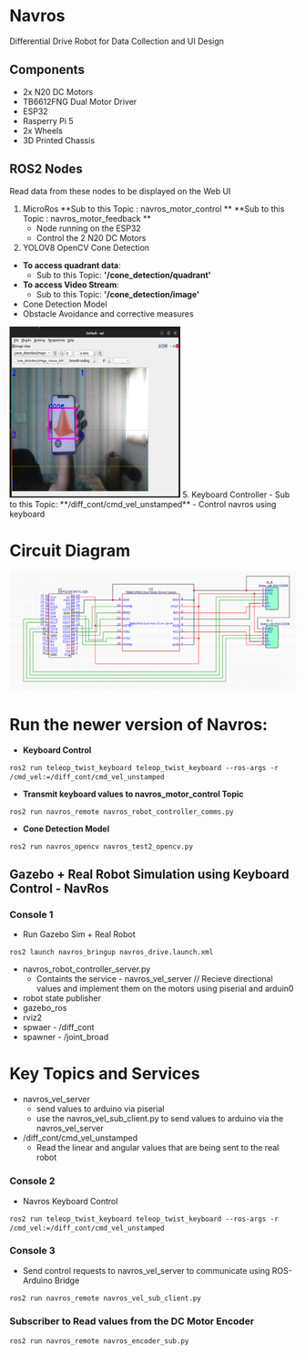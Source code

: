 # Navros
Differential Drive Robot for Data Collection and UI Design
## Components
- 2x N20 DC Motors
- TB6612FNG Dual Motor Driver
- ESP32
- Rasperry Pi 5
- 2x Wheels
- 3D Printed Chassis

## ROS2 Nodes
Read data from these nodes to be displayed on the Web UI
1. MicroRos
**Sub to this Topic : navros_motor_control **
**Sub to this Topic : navros_motor_feedback **
   - Node running on the ESP32
   - Control the 2 N20 DC Motors
3. YOLOV8 OpenCV Cone Detection
- **To access quadrant data**:
   - Sub to this Topic: **'/cone_detection/quadrant'**
- **To access Video Stream**:
   - Sub to this Topic: **'/cone_detection/image'**
- Cone Detection Model
- Obstacle Avoidance and corrective measures
<img src="https://github.com/omom77/NavRos/blob/cb0c5e8dab49c8249e7086d39273cd6f7c4299f5/images/cone_detected.png" width="300" height="300"/>
5. Keyboard Controller
- Sub to this Topic: **/diff_cont/cmd_vel_unstamped**
- Control navros using keyboard

  # Circuit Diagram
  <img src="images/circuit_diagram.png" />

# Run the newer version of Navros:
- **Keyboard Control**
```
ros2 run teleop_twist_keyboard teleop_twist_keyboard --ros-args -r /cmd_vel:=/diff_cont/cmd_vel_unstamped
```
- **Transmit keyboard values to navros_motor_control Topic**
```
ros2 run navros_remote navros_robot_controller_comms.py
```
- **Cone Detection Model**
```
ros2 run navros_opencv navros_test2_opencv.py
```

## Gazebo + Real Robot Simulation using Keyboard Control - NavRos
### Console 1
- Run Gazebo Sim + Real Robot
```
ros2 launch navros_bringup navros_drive.launch.xml
```
- navros_robot_controller_server.py 
  - Containts the service - navros_vel_server // Recieve directional values and implement them on the motors using piserial and arduin0
- robot state publisher
- gazebo_ros
- rviz2
- spwaer - /diff_cont
- spawner - /joint_broad


# Key Topics and Services
- navros_vel_server
  - send values to arduino via piserial
  - use the navros_vel_sub_client.py to send values to arduino via the navros_vel_server
- /diff_cont/cmd_vel_unstamped
  - Read the linear and angular values that are being sent to the real robot

### Console 2
- Navros Keyboard Control
```
ros2 run teleop_twist_keyboard teleop_twist_keyboard --ros-args -r /cmd_vel:=/diff_cont/cmd_vel_unstamped
```
### Console 3
- Send control requests to navros_vel_server to communicate using ROS-Arduino Bridge
```
ros2 run navros_remote navros_vel_sub_client.py 
```
### Subscriber to Read values from the DC Motor Encoder
```
ros2 run navros_remote navros_encoder_sub.py
```
